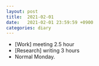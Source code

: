 ```yaml
---
layout: post
title:  2021-02-01
date:   2021-02-01 23:59:59 +0900
categories: diary
---
```


- [Work] meeting 2.5 hour
- [Research] writing 3 hours
- Normal Monday.
